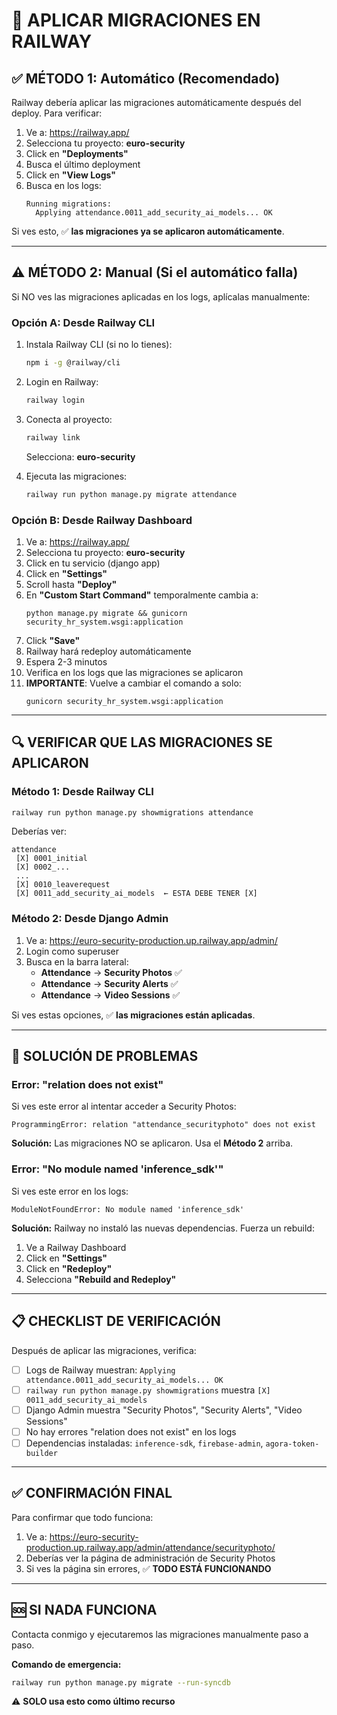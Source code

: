 # 🚀 APLICAR MIGRACIONES EN RAILWAY

## ✅ MÉTODO 1: Automático (Recomendado)

Railway debería aplicar las migraciones automáticamente después del deploy. Para verificar:

1. Ve a: https://railway.app/
2. Selecciona tu proyecto: **euro-security**
3. Click en **"Deployments"**
4. Busca el último deployment
5. Click en **"View Logs"**
6. Busca en los logs:
   ```
   Running migrations:
     Applying attendance.0011_add_security_ai_models... OK
   ```

Si ves esto, ✅ **las migraciones ya se aplicaron automáticamente**.

---

## ⚠️ MÉTODO 2: Manual (Si el automático falla)

Si NO ves las migraciones aplicadas en los logs, aplícalas manualmente:

### Opción A: Desde Railway CLI

1. Instala Railway CLI (si no lo tienes):
   ```bash
   npm i -g @railway/cli
   ```

2. Login en Railway:
   ```bash
   railway login
   ```

3. Conecta al proyecto:
   ```bash
   railway link
   ```
   Selecciona: **euro-security**

4. Ejecuta las migraciones:
   ```bash
   railway run python manage.py migrate attendance
   ```

### Opción B: Desde Railway Dashboard

1. Ve a: https://railway.app/
2. Selecciona tu proyecto: **euro-security**
3. Click en tu servicio (django app)
4. Click en **"Settings"**
5. Scroll hasta **"Deploy"**
6. En **"Custom Start Command"** temporalmente cambia a:
   ```
   python manage.py migrate && gunicorn security_hr_system.wsgi:application
   ```
7. Click **"Save"**
8. Railway hará redeploy automáticamente
9. Espera 2-3 minutos
10. Verifica en los logs que las migraciones se aplicaron
11. **IMPORTANTE**: Vuelve a cambiar el comando a solo:
    ```
    gunicorn security_hr_system.wsgi:application
    ```

---

## 🔍 VERIFICAR QUE LAS MIGRACIONES SE APLICARON

### Método 1: Desde Railway CLI
```bash
railway run python manage.py showmigrations attendance
```

Deberías ver:
```
attendance
 [X] 0001_initial
 [X] 0002_...
 ...
 [X] 0010_leaverequest
 [X] 0011_add_security_ai_models  ← ESTA DEBE TENER [X]
```

### Método 2: Desde Django Admin

1. Ve a: https://euro-security-production.up.railway.app/admin/
2. Login como superuser
3. Busca en la barra lateral:
   - **Attendance** → **Security Photos** ✅
   - **Attendance** → **Security Alerts** ✅
   - **Attendance** → **Video Sessions** ✅

Si ves estas opciones, ✅ **las migraciones están aplicadas**.

---

## 🚨 SOLUCIÓN DE PROBLEMAS

### Error: "relation does not exist"

Si ves este error al intentar acceder a Security Photos:
```
ProgrammingError: relation "attendance_securityphoto" does not exist
```

**Solución:**
Las migraciones NO se aplicaron. Usa el **Método 2** arriba.

### Error: "No module named 'inference_sdk'"

Si ves este error en los logs:
```
ModuleNotFoundError: No module named 'inference_sdk'
```

**Solución:**
Railway no instaló las nuevas dependencias. Fuerza un rebuild:

1. Ve a Railway Dashboard
2. Click en **"Settings"**
3. Click en **"Redeploy"**
4. Selecciona **"Rebuild and Redeploy"**

---

## 📋 CHECKLIST DE VERIFICACIÓN

Después de aplicar las migraciones, verifica:

- [ ] Logs de Railway muestran: `Applying attendance.0011_add_security_ai_models... OK`
- [ ] `railway run python manage.py showmigrations` muestra `[X] 0011_add_security_ai_models`
- [ ] Django Admin muestra "Security Photos", "Security Alerts", "Video Sessions"
- [ ] No hay errores "relation does not exist" en los logs
- [ ] Dependencias instaladas: `inference-sdk`, `firebase-admin`, `agora-token-builder`

---

## ✅ CONFIRMACIÓN FINAL

Para confirmar que todo funciona:

1. Ve a: https://euro-security-production.up.railway.app/admin/attendance/securityphoto/
2. Deberías ver la página de administración de Security Photos
3. Si ves la página sin errores, ✅ **TODO ESTÁ FUNCIONANDO**

---

## 🆘 SI NADA FUNCIONA

Contacta conmigo y ejecutaremos las migraciones manualmente paso a paso.

**Comando de emergencia:**
```bash
railway run python manage.py migrate --run-syncdb
```

⚠️ **SOLO usa esto como último recurso**
